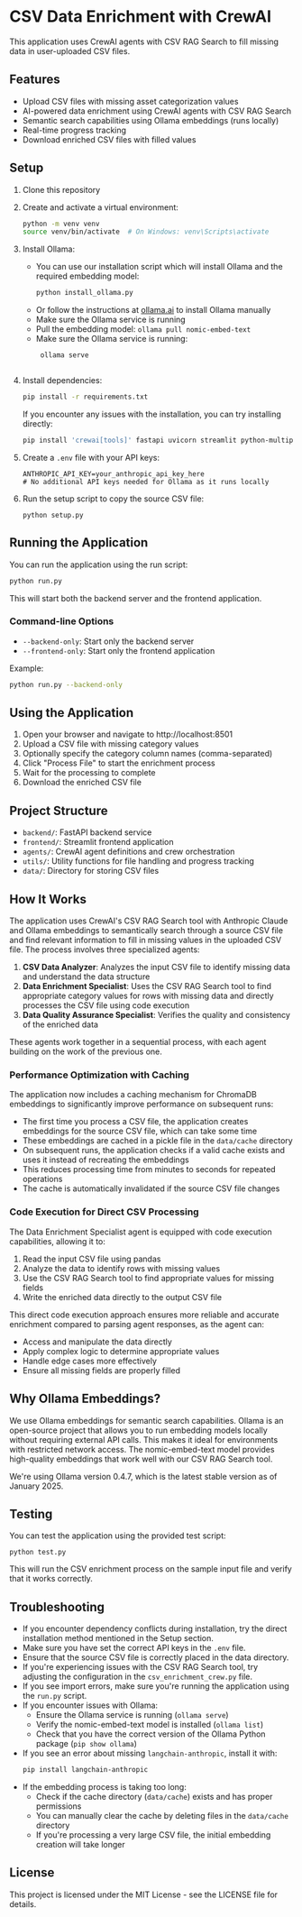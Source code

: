 # CSV Data Enrichment with CrewAI

This application uses CrewAI agents with CSV RAG Search to fill missing data in user-uploaded CSV files.

## Features

- Upload CSV files with missing asset categorization values
- AI-powered data enrichment using CrewAI agents with CSV RAG Search
- Semantic search capabilities using Ollama embeddings (runs locally)
- Real-time progress tracking
- Download enriched CSV files with filled values

## Setup

1. Clone this repository
2. Create and activate a virtual environment:
   ```bash
   python -m venv venv
   source venv/bin/activate  # On Windows: venv\Scripts\activate
   ```

3. Install Ollama:
   - You can use our installation script which will install Ollama and the required embedding model:
     ```bash
     python install_ollama.py
     ```
   - Or follow the instructions at [ollama.ai](https://ollama.ai) to install Ollama manually
   - Make sure the Ollama service is running
   - Pull the embedding model: `ollama pull nomic-embed-text`
   - Make sure the Ollama service is running:
     ```bash
      ollama serve
   ```

4. Install dependencies:
   ```bash
   pip install -r requirements.txt
   ```

   If you encounter any issues with the installation, you can try installing directly:
   ```bash
   pip install 'crewai[tools]' fastapi uvicorn streamlit python-multipart pandas anthropic ollama==0.4.7 langchain-anthropic python-dotenv tqdm
   ```

5. Create a `.env` file with your API keys:
   ```
   ANTHROPIC_API_KEY=your_anthropic_api_key_here
   # No additional API keys needed for Ollama as it runs locally
   ```
6. Run the setup script to copy the source CSV file:
   ```
   python setup.py
   ```

## Running the Application

You can run the application using the run script:

```bash
python run.py
```

This will start both the backend server and the frontend application.

### Command-line Options

- `--backend-only`: Start only the backend server
- `--frontend-only`: Start only the frontend application

Example:
```bash
python run.py --backend-only
```

## Using the Application

1. Open your browser and navigate to http://localhost:8501
2. Upload a CSV file with missing category values
3. Optionally specify the category column names (comma-separated)
4. Click "Process File" to start the enrichment process
5. Wait for the processing to complete
6. Download the enriched CSV file

## Project Structure

- `backend/`: FastAPI backend service
- `frontend/`: Streamlit frontend application
- `agents/`: CrewAI agent definitions and crew orchestration
- `utils/`: Utility functions for file handling and progress tracking
- `data/`: Directory for storing CSV files

## How It Works

The application uses CrewAI's CSV RAG Search tool with Anthropic Claude and Ollama embeddings to semantically search through a source CSV file and find relevant information to fill in missing values in the uploaded CSV file. The process involves three specialized agents:

1. **CSV Data Analyzer**: Analyzes the input CSV file to identify missing data and understand the data structure
2. **Data Enrichment Specialist**: Uses the CSV RAG Search tool to find appropriate category values for rows with missing data and directly processes the CSV file using code execution
3. **Data Quality Assurance Specialist**: Verifies the quality and consistency of the enriched data

These agents work together in a sequential process, with each agent building on the work of the previous one.

### Performance Optimization with Caching

The application now includes a caching mechanism for ChromaDB embeddings to significantly improve performance on subsequent runs:

- The first time you process a CSV file, the application creates embeddings for the source CSV file, which can take some time
- These embeddings are cached in a pickle file in the `data/cache` directory
- On subsequent runs, the application checks if a valid cache exists and uses it instead of recreating the embeddings
- This reduces processing time from minutes to seconds for repeated operations
- The cache is automatically invalidated if the source CSV file changes

### Code Execution for Direct CSV Processing

The Data Enrichment Specialist agent is equipped with code execution capabilities, allowing it to:

1. Read the input CSV file using pandas
2. Analyze the data to identify rows with missing values
3. Use the CSV RAG Search tool to find appropriate values for missing fields
4. Write the enriched data directly to the output CSV file

This direct code execution approach ensures more reliable and accurate enrichment compared to parsing agent responses, as the agent can:
- Access and manipulate the data directly
- Apply complex logic to determine appropriate values
- Handle edge cases more effectively
- Ensure all missing fields are properly filled

## Why Ollama Embeddings?

We use Ollama embeddings for semantic search capabilities. Ollama is an open-source project that allows you to run embedding models locally without requiring external API calls. This makes it ideal for environments with restricted network access. The nomic-embed-text model provides high-quality embeddings that work well with our CSV RAG Search tool.

We're using Ollama version 0.4.7, which is the latest stable version as of January 2025.

## Testing

You can test the application using the provided test script:
```
python test.py
```

This will run the CSV enrichment process on the sample input file and verify that it works correctly.

## Troubleshooting

- If you encounter dependency conflicts during installation, try the direct installation method mentioned in the Setup section.
- Make sure you have set the correct API keys in the `.env` file.
- Ensure that the source CSV file is correctly placed in the data directory.
- If you're experiencing issues with the CSV RAG Search tool, try adjusting the configuration in the `csv_enrichment_crew.py` file.
- If you see import errors, make sure you're running the application using the `run.py` script.
- If you encounter issues with Ollama:
  - Ensure the Ollama service is running (`ollama serve`)
  - Verify the nomic-embed-text model is installed (`ollama list`)
  - Check that you have the correct version of the Ollama Python package (`pip show ollama`)
- If you see an error about missing `langchain-anthropic`, install it with:
  ```bash
  pip install langchain-anthropic
  ```
- If the embedding process is taking too long:
  - Check if the cache directory (`data/cache`) exists and has proper permissions
  - You can manually clear the cache by deleting files in the `data/cache` directory
  - If you're processing a very large CSV file, the initial embedding creation will take longer

## License

This project is licensed under the MIT License - see the LICENSE file for details. 